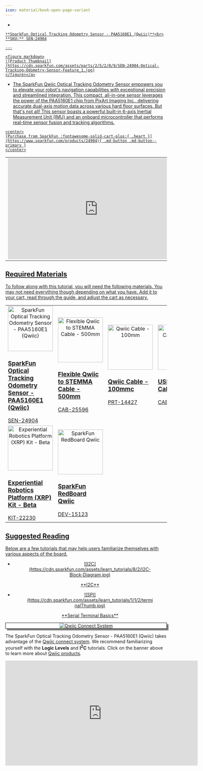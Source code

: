 ```yaml
---
icon: material/book-open-page-variant
---
```



<div class="grid cards desc" markdown>

-    <a href="https://www.sparkfun.com/products/24904">
    **SparkFun Optical Tracking Odometry Sensor - PAA5160E1 (Qwiic)**<br>
    **SKU:** SEN-24904

    ---

    <figure markdown>
    ![Product Thumbnail](https://cdn.sparkfun.com/assets/parts/2/5/2/0/9/SEN-24904-Optical-Tracking-Odometry-Sensor-Feature_1.jpg)
    </figure></a>

-    The SparkFun Qwiic Optical Tracking Odometry Sensor empowers you to elevate your robot's navigation capabilities with exceptional precision and streamlined integration. This compact, all-in-one sensor leverages the power of the PAA5160E1 chip from PixArt Imaging Inc., delivering accurate dual-axis motion data across various hard floor surfaces. But that's not all! This sensor boasts a powerful built-in 6-axis Inertial Measurement Unit (IMU) and an onboard microcontroller that performs real-time sensor fusion and tracking algorithms.


    <center>
    [Purchase from SparkFun :fontawesome-solid-cart-plus:{ .heart }](https://www.sparkfun.com/products/24904){ .md-button .md-button--primary }
    </center>

</div>

<div style="text-align: center">
  <table>
    <tr>
      <td style="text-align: center; vertical-align: middle;">
        <iframe width="560" height="315" src="https://www.youtube.com/embed/WcCNC8wExUc?si=TiFzZ-B61BXpmXQT" title="YouTube video player" frameborder="0" allow="accelerometer; autoplay; clipboard-write; encrypted-media; gyroscope; picture-in-picture; web-share" referrerpolicy="strict-origin-when-cross-origin" allowfullscreen></iframe>
      </td>
    </tr>
  </table>
</div>






## Required Materials

To follow along with this tutorial, you will need the following materials. You may not need everything though depending on what you have. Add it to your cart, read through the guide, and adjust the cart as necessary.

<table style="border-style:none">
    <tr>
        <td>
            <a href="https://www.sparkfun.com/products/24904">
                <center><img src="https://cdn.sparkfun.com/assets/parts/2/5/2/0/9/SEN-24904-Optical-Tracking-Odometry-Sensor-Feature.jpg" style="width:140px; height:140px; object-fit:contain;" alt="SparkFun Optical Tracking Odometry Sensor - PAA5160E1 (Qwiic)"></center>
                <h3 class="title">SparkFun Optical Tracking Odometry Sensor - PAA5160E1 (Qwiic)</h3>
            </a>
            SEN-24904
        </td>
        <td>
            <a href="https://www.sparkfun.com/products/25596">
                <center><img src="https://cdn.sparkfun.com/assets/parts/2/6/1/5/1/CAB-25596-Flexible-Qwiic-to-STEMMA-Cable-Feature.jpg" style="width:140px; height:140px; object-fit:contain;" alt="Flexible Qwiic to STEMMA Cable - 500mm" height="140"></center>
                <h3 class="title">Flexible Qwiic to STEMMA Cable - 500mm</h3>
            </a>
            CAB-25596
        </td>
        <td>
            <a href="https://www.sparkfun.com/products/14427">
                <center><img src="https://cdn.sparkfun.com/assets/parts/1/2/4/5/3/14427-Qwiic_Cable_-_100mm-01.jpg" style="width:140px; height:140px; object-fit:contain;" alt="Qwiic Cable - 100mm" >
                </center>
                <h3 class="title">Qwiic Cable - 100mmc</h3>
            </a>
           PRT-14427
        </td>        <td>
            <a href="https://www.sparkfun.com/products/10215">
                <center><img src="https://cdn.sparkfun.com/r/455-455/assets/parts/4/5/5/8/10215-01.jpg" style="width:140px; height:140px; object-fit:contain;" alt="USB micro-B Cable - 6 Foot" >
                </center>
                <h3 class="title">USB micro-B Cable - 6 Foot</h3>
            </a>
            CAB-10215
        </td>
    </tr>
    <tr>
        <td>
            <a href="https://www.sparkfun.com/products/22230">
                <center><img src="https://cdn.sparkfun.com/assets/parts/2/2/1/9/1/XRP_Robot-02.jpg" style="width:140px; height:140px; object-fit:contain;" alt="Experiential Robotics Platform (XRP) Kit - Beta" >
                </center>
                <h3 class="title">Experiential Robotics Platform (XRP) Kit - Beta</h3>
            </a>
            KIT-22230
        </td>
        <td>
            <a href="https://www.sparkfun.com/products/15123">
                <center><img src="https://cdn.sparkfun.com//assets/parts/1/3/4/9/2/15123-SparkFun_RedBoard_Qwiic-01a.jpg" style="width:140px; height:140px; object-fit:contain;" alt="SparkFun RedBoard Qwiic" >
                </center>
                <h3 class="title">SparkFun RedBoard Qwiic</h3>
            </a>
            DEV-15123
        </td>
    </tr>
</table>


## Suggested Reading

Below are a few tutorials that may help users familiarize themselves with various aspects of the board.

<div class="grid cards hide col-4" markdown align="center">

-   <a href="https://learn.sparkfun.com/tutorials/82">
    <figure markdown>
    ![I2C](https://cdn.sparkfun.com/assets/learn_tutorials/8/2/I2C-Block-Diagram.jpg)
    </figure>
    </a>
    <a href="https://learn.sparkfun.com/tutorials/82">**I2C**
    </a>

-   <a href="https://learn.sparkfun.com/tutorials/terminal-basics">
    <figure markdown>
    ![SPI](https://cdn.sparkfun.com/assets/learn_tutorials/1/1/2/terminalThumb.jpg)
    </figure>
    </a>
    <a href="https://learn.sparkfun.com/tutorials/terminal-basics">**Serial Terminal Basics**
    </a>
</div>

<center>
<div align="center">
    <div style="top:5px;left:5px;background-color:Gray;position:relative">
        <div style="top:-5px;left:-5px;background-color:#ffffff;position:relative;border:1px solid black;">
            <a href="https://www.sparkfun.com/qwiic"><img src="https://cdn.sparkfun.com/assets/custom_pages/2/7/2/qwiic-logo.png" alt="Qwiic Connect System" title="Qwiic Connect System"></a>
        </div>
    </div>
</div>
</center>

The SparkFun Optical Tracking Odometry Sensor - PAA5160E1 (Qwiic) takes advantage of the [Qwiic connect system](https://www.sparkfun.com/qwiic). We recommend familiarizing yourself with the **Logic Levels** and **I<sup>2</sup>C** tutorials.  Click on the banner above to learn more about [Qwiic products](https://www.sparkfun.com/qwiic).

<center>
    <iframe width="600" height="327" src="https://www.youtube.com/embed/x0RDEHqFIF8" title="SparkFun's Qwiic Connect System" frameborder="0" allow="accelerometer; autoplay; clipboard-write; encrypted-media; gyroscope; picture-in-picture" allowfullscreen></iframe>
</center>
